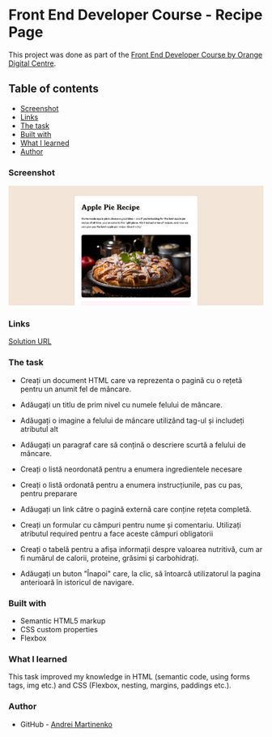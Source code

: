 # Front End Developer Course - Recipe Page

This project was done as part of the [Front End Developer Course by Orange Digital Centre](https://digitalcenter.orange.md/).

## Table of contents
- [Screenshot](#screenshot)
- [Links](#links)
- [The task](#the-task)
- [Built with](#built-with)
- [What I learned](#what-i-learned)
- [Author](#author)

### Screenshot

![](./images/screenshot.png)

### Links

[Solution URL](https://axinitm.github.io/ODC-Recipe/)

### The task

- Creați un document HTML care va reprezenta o pagină cu o rețetă pentru un anumit fel de mâncare.

- Adăugați un titlu de prim nivel cu numele felului de mâncare.

- Adăugați o imagine a felului de mâncare utilizând tag-ul <i-m-g> și includeți atributul alt

- Adăugați un paragraf care să conțină o descriere scurtă a felului de mâncare.

- Creați o listă neordonată pentru a enumera ingredientele necesare

- Creați o listă ordonată pentru a enumera instrucțiunile, pas cu pas, pentru preparare

- Adăugați un link către o pagină externă care conține rețeta completă.

- Creați un formular cu câmpuri pentru nume și comentariu. Utilizați atributul required pentru a face aceste câmpuri obligatorii 

- Creați o tabelă pentru a afișa informații despre valoarea nutritivă, cum ar fi numărul de calorii, proteine, grăsimi și carbohidrați.

- Adăugați un buton "Înapoi" care, la clic, să întoarcă utilizatorul la pagina anterioară în istoricul de navigare.

### Built with

- Semantic HTML5 markup
- CSS custom properties
- Flexbox

### What I learned

This task improved my knowledge in HTML (semantic code, using forms tags, img etc.) and CSS (Flexbox, nesting, margins, paddings etc.).

### Author

- GitHub - [Andrei Martinenko](https://github.com/AxinitM)
